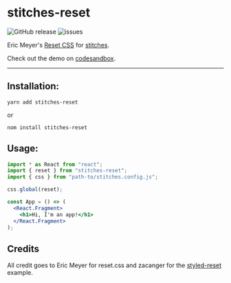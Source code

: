 # stitches-reset

![GitHub release](https://img.shields.io/github/release/hauptrolle/stitches-reset.svg) ![issues](https://img.shields.io/github/issues/hauptrolle/stitches-reset)

Eric Meyer's [Reset CSS](https://meyerweb.com/eric/tools/css/reset/) for [stitches](https://github.com/modulz/stitches).

Check out the demo on [codesandbox](https://codesandbox.io/s/zealous-hopper-5npr0?file=/src/App.tsx).

---

## Installation:

`yarn add stitches-reset`

or

`nom install stitches-reset`

## Usage:

```jsx
import * as React from "react";
import { reset } from "stitches-reset";
import { css } from "path-to/stitches.config.js";

css.global(reset);

const App = () => (
  <React.Fragment>
    <h1>Hi, I'm an app!</h1>
  </React.Fragment>
);
```

## Credits

All credit goes to Eric Meyer for reset.css and zacanger for the [styled-reset](https://github.com/zacanger/styled-reset/) example.
